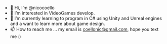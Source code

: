 - 👋 Hi, I’m @nicocoello
- 👀 I’m interested in VideoGames develop.
- 🌱 I’m currently learning to program in C# using Unity and Unreal engines and a want to learn more about game design.
- 📫 How to reach me ... my email is coellonic@gmail.com, hope you text me :)

<!---
nicocoello/nicocoello is a ✨ special ✨ repository because its `README.md` (this file) appears on your GitHub profile.
You can click the Preview link to take a look at your changes.
--->
